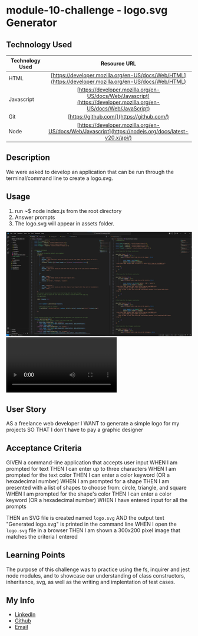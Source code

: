# module-10-challenge - logo.svg Generator

## Technology Used 

| Technology Used         | Resource URL           | 
| ------------- |:-------------:| 
| HTML    | [https://developer.mozilla.org/en-US/docs/Web/HTML](https://developer.mozilla.org/en-US/docs/Web/HTML) | 
| Javascript     | [https://developer.mozilla.org/en-US/docs/Web/Javascript](https://developer.mozilla.org/en-US/docs/Web/JavaScript)      |   
| Git | [https://github.com/](https://github.com/)     |    
| Node     | [https://developer.mozilla.org/en-US/docs/Web/Javascript](https://nodejs.org/docs/latest-v20.x/api/)

## Description

We were asked to develop an application that can be run through the terminal/command line to create a logo.svg. 

## Usage

1. run ~$ node index.js from the root directory
2. Answer prompts
3. The logo.svg will appear in assets folder. 

![the code](./assets/screenshot1.jpg)
![Check out the Walk-through video!](./assets/walkthrough.webm)

## User Story

AS a freelance web developer
I WANT to generate a simple logo for my projects
SO THAT I don't have to pay a graphic designer

## Acceptance Criteria

GIVEN a command-line application that accepts user input
WHEN I am prompted for text
THEN I can enter up to three characters
WHEN I am prompted for the text color
THEN I can enter a color keyword (OR a hexadecimal number)
WHEN I am prompted for a shape
THEN I am presented with a list of shapes to choose from: circle, triangle, and square
WHEN I am prompted for the shape's color
THEN I can enter a color keyword (OR a hexadecimal number)
WHEN I have entered input for all the prompts

THEN an SVG file is created named `logo.svg`
AND the output text "Generated logo.svg" is printed in the command line
WHEN I open the `logo.svg` file in a browser
THEN I am shown a 300x200 pixel image that matches the criteria I entered

## Learning Points 

The purpose of this challenge was to practice using the fs, inquirer and jest node modules, and to showcase our understanding of class constructors, inheritance, svg, as well as the writing and implentation of test cases. 

## My Info

* [LinkedIn](https://linkedin.com/in/justinchoica)
* [Github](https://github.com/justinschoi93)
* [Email](justinschoi93@gmail.com)
